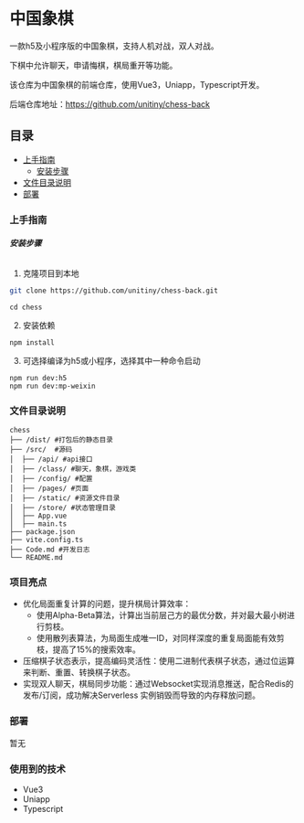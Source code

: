 

# 中国象棋

一款h5及小程序版的中国象棋，支持人机对战，双人对战。

下棋中允许聊天，申请悔棋，棋局重开等功能。

该仓库为中国象棋的前端仓库，使用Vue3，Uniapp，Typescript开发。

后端仓库地址：https://github.com/unitiny/chess-back


## 目录

- [上手指南](#上手指南)
  - [安装步骤](#安装步骤)
- [文件目录说明](#文件目录说明)
- [部署](#部署)

### 上手指南

###### **安装步骤**

1. 克隆项目到本地
```sh
git clone https://github.com/unitiny/chess-back.git
```

```shell
cd chess
```
2. 安装依赖
```shell
npm install
```
3. 可选择编译为h5或小程序，选择其中一种命令启动
```shell
npm run dev:h5
npm run dev:mp-weixin
```

### 文件目录说明

```
chess 
├── /dist/ #打包后的静态目录
├── /src/  #源码
│  ├── /api/ #api接口
│  ├── /class/ #聊天，象棋，游戏类
│  ├── /config/ #配置
│  ├── /pages/ #页面
│  ├── /static/ #资源文件目录
│  ├── /store/ #状态管理目录
│  ├── App.vue
│  ├── main.ts
├── package.json
├── vite.config.ts
├── Code.md #开发日志
└── README.md
```

### 项目亮点

- 优化局面重复计算的问题，提升棋局计算效率：
  - 使用Alpha-Beta算法，计算出当前层己方的最优分数，并对最大最小树进行剪枝。
  - 使用散列表算法，为局面生成唯一ID，对同样深度的重复局面能有效剪枝，提高了15%的搜索效率。
- 压缩棋子状态表示，提高编码灵活性：使用二进制代表棋子状态，通过位运算来判断、重置、转换棋子状态。
- 实现双人聊天，棋局同步功能：通过Websocket实现消息推送，配合Redis的发布/订阅，成功解决Serverless
  实例销毁而导致的内存释放问题。

### 部署

暂无

### 使用到的技术

- Vue3
- Uniapp
- Typescript


